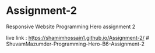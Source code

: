 # Assignment-2
Responsive Website Programming Hero assignment 2

live link : https://shamimhossain1.github.io/Assignment-2/
#   S h u v a m M a z u m d e r - P r o g r a m m i n g - H e r o - B 6 - A s s i g n m e n t - 2  
 